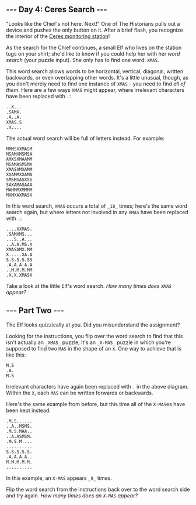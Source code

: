 
## --- Day 4: Ceres Search ---

"Looks like the Chief's not here. Next!" One of The Historians pulls out a
device and pushes the only button on it. After a brief flash, you recognize the
interior of
the  [Ceres monitoring station](https://adventofcode.com/2019/day/10)!

As the search for the Chief continues, a small Elf who lives on the station tugs
on your shirt; she'd like to know if you could help her with her  _word
search_  (your puzzle input). She only has to find one word:  `XMAS`.

This word search allows words to be horizontal, vertical, diagonal, written
backwards, or even overlapping other words. It's a little unusual, though, as
you don't merely need to find one instance of  `XMAS`  - you need to find  _all
of them_. Here are a few ways  `XMAS`  might appear, where irrelevant characters
have been replaced with  `.`:

```
..X...
.SAMX.
.A..A.
XMAS.S
.X....
```

The actual word search will be full of letters instead. For example:

```
MMMSXXMASM
MSAMXMSMSA
AMXSXMAAMM
MSAMASMSMX
XMASAMXAMM
XXAMMXXAMA
SMSMSASXSS
SAXAMASAAA
MAMMMXMMMM
MXMXAXMASX
```

In this word search,  `XMAS`  occurs a total of  `_18_`  times; here's the same
word search again, but where letters not involved in any  `XMAS`  have been
replaced with  `.`:

```
....XXMAS.
.SAMXMS...
...S..A...
..A.A.MS.X
XMASAMX.MM
X.....XA.A
S.S.S.S.SS
.A.A.A.A.A
..M.M.M.MM
.X.X.XMASX
```

Take a look at the little Elf's word search.  _How many times does  `XMAS`
appear?_

## --- Part Two ---

The Elf looks quizzically at you. Did you misunderstand the assignment?

Looking for the instructions, you flip over the word search to find that this
isn't actually an  `_XMAS_`  puzzle; it's an  `_X-MAS_`  puzzle in which you're
supposed to find two  `MAS`  in the shape of an  `X`. One way to achieve that is
like this:

```
M.S
.A.
M.S
```

Irrelevant characters have again been replaced with  `.`  in the above diagram.
Within the  `X`, each  `MAS`  can be written forwards or backwards.

Here's the same example from before, but this time all of the  `X-MAS`es have
been kept instead:

```
.M.S......
..A..MSMS.
.M.S.MAA..
..A.ASMSM.
.M.S.M....
..........
S.S.S.S.S.
.A.A.A.A..
M.M.M.M.M.
..........
```

In this example, an  `X-MAS`  appears  `_9_`  times.

Flip the word search from the instructions back over to the word search side and
try again.  _How many times does an  `X-MAS`  appear?_